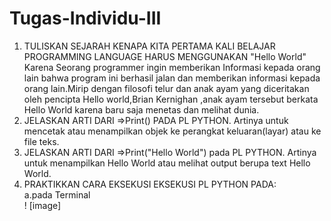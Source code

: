 # Tugas-Individu-III
1. TULISKAN SEJARAH KENAPA KITA PERTAMA KALI BELAJAR PROGRAMMING LANGUAGE HARUS MENGGUNAKAN "Hello World"\
Karena Seorang programmer ingin memberikan Informasi kepada orang lain bahwa program ini berhasil jalan dan memberikan informasi kepada orang lain.Mirip dengan filosofi telur dan anak ayam yang diceritakan oleh pencipta Hello world,Brian Kernighan ,anak ayam tersebut berkata Hello World karena baru saja menetas dan melihat dunia.
2. JELASKAN ARTI DARI =>Print() PADA PL PYTHON.
Artinya untuk mencetak atau menampilkan objek ke perangkat keluaran(layar) atau ke file teks.
3.  JELASKAN ARTI DARI =>Print("Hello World") pada PL PYTHON.
Artinya untuk menampilkan Hello World atau melihat output berupa text Hello World.
4. PRAKTIKKAN CARA EKSEKUSI  EKSEKUSI PL PYTHON  PADA:\
a.pada Terminal\
! [image]

